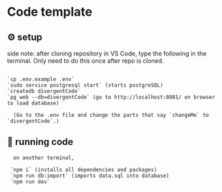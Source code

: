 # Code template

## :gear: setup
side note: after cloning repository in VS Code, type the following in the terminal. Only need to do this once after repo is cloned.

```shell

`cp .env.example .env`
`sudo service postgresql start` (starts postgreSQL)
`createdb divergentCode`
`pg web --db=divergentCode` (go to http://localhost:8081/ on browser to load database)

  (Go to the .env file and change the parts that say `changeMe` to `divergentCode`.)

```

## :running: running code

```shell
  on another terminal,

 `npm i` (installs all dependencies and packages)
 `npm run db:import` (imports data.sql into database)
 `npm run dev`
```
